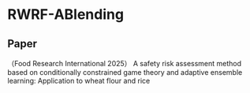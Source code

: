 # RWRF-ABlending
## Paper
（Food Research International 2025） A safety risk assessment method based on conditionally constrained game theory and adaptive ensemble learning: Application to wheat flour and rice
